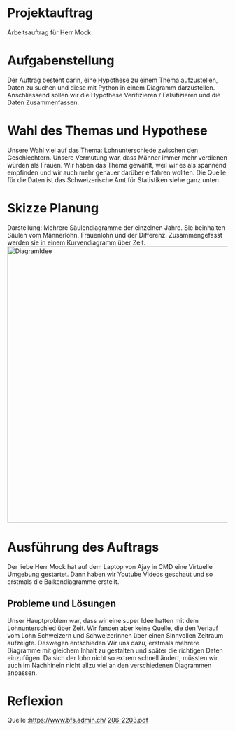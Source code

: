 # Projektauftrag
Arbeitsauftrag für Herr Mock

# Aufgabenstellung
Der Auftrag besteht darin, eine Hypothese zu einem Thema aufzustellen, Daten zu suchen und diese mit Python in einem Diagramm darzustellen. 
Anschliessend sollen wir  die Hypothese Verifizieren / Falsifizieren und die Daten Zusammenfassen.

# Wahl des Themas und Hypothese
Unsere Wahl viel auf das Thema: Lohnunterschiede zwischen den Geschlechtern. Unsere Vermutung war, dass Männer immer mehr verdienen würden als Frauen.
Wir haben das Thema gewählt, weil wir es als spannend empfinden und wir auch mehr genauer darüber erfahren wollten.
Die Quelle  für die Daten ist das Schweizerische Amt für Statistiken siehe ganz unten.

# Skizze Planung
Darstellung: Mehrere Säulendiagramme der einzelnen Jahre. Sie beinhalten Säulen vom Männerlohn, Frauenlohn und der Differenz. Zusammengefasst werden sie in einem Kurvendiagramm über Zeit.
<img width="631" alt="DiagramIdee" src="https://github.com/user-attachments/assets/327a9f41-6b03-4bae-aa81-762690e004d2">




# Ausführung des Auftrags
Der liebe Herr Mock hat auf dem Laptop von Ajay in CMD eine Virtuelle Umgebung gestartet. Dann haben wir Youtube Videos geschaut und so erstmals die Balkendiagramme erstellt.

## Probleme und Lösungen
Unser Hauptproblem war, dass wir eine super Idee hatten mit dem Lohnunterschied über Zeit. Wir fanden aber keine Quelle, die den Verlauf vom Lohn Schweizern und Schweizerinnen über einen Sinnvollen Zeitraum aufzeigte. Deswegen entschieden Wir uns dazu, erstmals mehrere Diagramme mit gleichem Inhalt zu gestalten und später die richtigen Daten einzufügen. Da sich der lohn nicht so extrem schnell ändert, müssten wir auch im Nachhinein nicht allzu viel an den verschiedenen Diagrammen anpassen.

# Reflexion








Quelle :https://www.bfs.admin.ch/
        [206-2203.pdf](https://github.com/user-attachments/files/18215409/206-2203.pdf)
